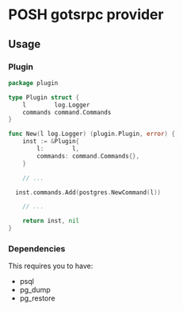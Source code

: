 # POSH gotsrpc provider

## Usage

### Plugin

```go
package plugin

type Plugin struct {
	l        log.Logger
	commands command.Commands
}

func New(l log.Logger) (plugin.Plugin, error) {
	inst := &Plugin{
		l:        l,
		commands: command.Commands{},
	}

	// ...

  inst.commands.Add(postgres.NewCommand(l))

	// ...

	return inst, nil
}
```

### Dependencies

This requires you to have:

- psql
- pg_dump
- pg_restore
